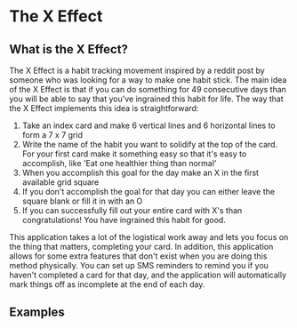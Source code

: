 # The X Effect

## What is the X Effect?
The X Effect is a habit tracking movement inspired by a reddit post by someone who was looking for a way to make one habit stick. The main idea of the X Effect is that if you can do something for 49 consecutive days than you will be able to say that you've ingrained this habit for life. The way that the X Effect implements this idea is straightforward:
1. Take an index card and make 6 vertical lines and 6 horizontal lines to form a 7 x 7 grid
2. Write the name of the habit you want to solidify at the top of the card. For your first card make it something easy so that it's easy to accomplish, like 'Eat one healthier thing than normal'
3. When you accomplish this goal for the day make an X in the first available grid square
4. If you don't accomplish the goal for that day you can either leave the square blank or fill it in with an O
5. If you can successfully fill out your entire card with X's than congratulations! You have ingrained this habit for good.

This application takes a lot of the logistical work away and lets you focus on the thing that matters, completing your card. In addition, this application allows for some extra features that don't exist when you are doing this method physically. You can set up SMS reminders to remind you if you haven't completed a card for that day, and the application will automatically mark things off as incomplete at the end of each day. 

## Examples
